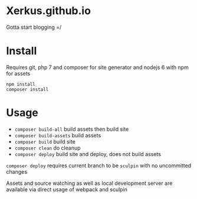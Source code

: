 # Xerkus.github.io
Gotta start blogging =/

Install
=======

Requires git, php 7 and composer for site generator and nodejs 6 with npm for assets

```
npm install
composer install
```

Usage
=====

- `composer build-all` build assets then build site
- `composer build-assets` build assets
- `composer build` build site
- `composer clean` do cleanup
- `composer deploy` build site and deploy, does not build assets

`composer deploy` requires current branch to be `sculpin` with no uncommitted changes

Assets and source watching as well as local development server are available via
direct usage of webpack and sculpin
